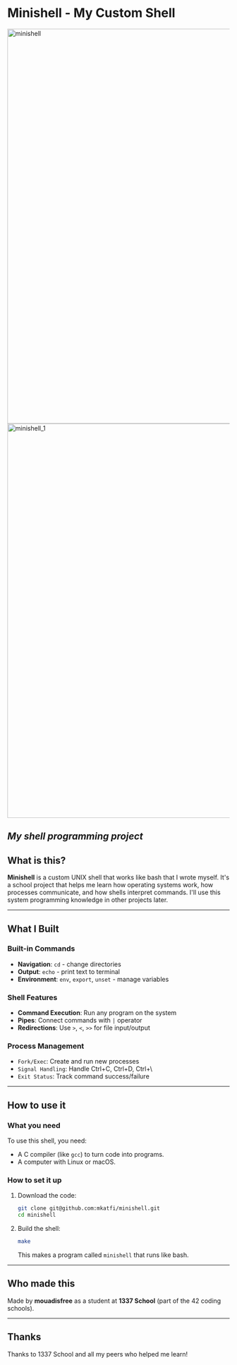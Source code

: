 # Minishell - My Custom Shell
<img width="1423" height="895" alt="minishell" src="https://github.com/user-attachments/assets/bf849e4f-24b8-40e8-a675-55e3b1fa897b" />
<img width="1544" height="894" alt="minishell_1" src="https://github.com/user-attachments/assets/6035d351-67f2-4c90-9cbf-d1c526acb14c" />

*My shell programming project*
---
## What is this?
**Minishell** is a custom UNIX shell that works like bash that I wrote myself. It's a school project that helps me learn how operating systems work, how processes communicate, and how shells interpret commands. I'll use this system programming knowledge in other projects later.

---

## What I Built

### Built-in Commands
- **Navigation**: `cd` - change directories
- **Output**: `echo` - print text to terminal
- **Environment**: `env`, `export`, `unset` - manage variables

### Shell Features
- **Command Execution**: Run any program on the system
- **Pipes**: Connect commands with `|` operator
- **Redirections**: Use `>`, `<`, `>>` for file input/output

### Process Management
- `Fork/Exec`: Create and run new processes
- `Signal Handling`: Handle Ctrl+C, Ctrl+D, Ctrl+\
- `Exit Status`: Track command success/failure

---

## How to use it

### What you need
To use this shell, you need:
- A C compiler (like `gcc`) to turn code into programs.
- A computer with Linux or macOS.

### How to set it up
1. Download the code:
   ```bash
   git clone git@github.com:mkatfi/minishell.git
   cd minishell


2. Build the shell:
   ```bash
   make
   ```

   This makes a program called `minishell` that runs like bash.

---

## Who made this
Made by **mouadisfree** as a student at **1337 School** (part of the 42 coding schools).

---

## Thanks
Thanks to 1337 School and all my peers who helped me learn!
